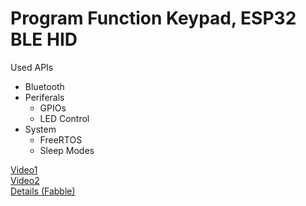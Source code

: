 # Program Function Keypad, ESP32 BLE HID

Used APIs
* Bluetooth
* Periferals
  * GPIOs
  * LED Control
* System  
  * FreeRTOS
  * Sleep Modes


[Video1](https://vimeo.com/284675629)  
[Video2](https://vimeo.com/283292600)  
[Details (Fabble)](https://fabble.cc/bittercrow/bluetoothxlexprogramxfunctionxkeypad)
